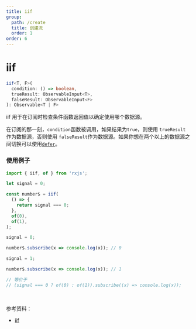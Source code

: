 ```yaml
---
title: iif
group:
  path: /create
  title: 创建流
  order: 1
order: 6
---
```


# iif

```ts
iif<T, F>(
  condition: () => boolean,
  trueResult: ObservableInput<T>,
  falseResult: ObservableInput<F>
): Observable<T | F>
```

iif 用于在订阅时检查条件函数返回值以确定使用哪个数据源。

在订阅的那一刻，`condition`函数被调用，如果结果为`true`，则使用 `trueResult` 作为数据源，否则使用 `falseResult`作为数据源。如果你想在两个以上的数据源之间切换可以使用[`defer`](/streams/create/defer)。

### 使用例子

```ts
import { iif, of } from 'rxjs';

let signal = 0;

const number$ = iif(
  () => {
    return signal === 0;
  },
  of(0),
  of(1),
);

signal = 0;

number$.subscribe(x => console.log(x)); // 0

signal = 1;

number$.subscribe(x => console.log(x)); // 1

// 等价于
// (signal === 0 ? of(0) : of(1)).subscribe((x) => console.log(x));
```

<br/>

参考资料：

- [iif](https://rxjs.dev/api/index/function/iif)
